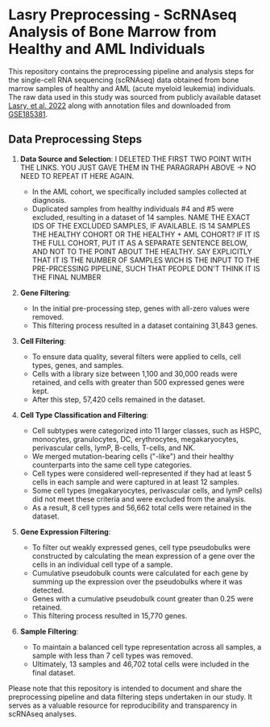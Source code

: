 # Lasry Preprocessing - ScRNAseq Analysis of Bone Marrow from Healthy and AML Individuals
This repository contains the preprocessing pipeline and analysis steps for the single-cell RNA sequencing (scRNAseq) data obtained from bone marrow samples of healthy and AML (acute myeloid leukemia) individuals. The raw data used in this study was sourced from publicly available dataset [Lasry, et al. 2022](https://www.nature.com/articles/s43018-022-00480-0) along with annotation files and downloaded from [GSE185381](https://www.ncbi.nlm.nih.gov/geo/query/acc.cgi?acc=GSE185381).

## Data Preprocessing Steps

1. **Data Source and Selection**:
   I DELETED THE FIRST TWO POINT WITH THE LINKS. YOU JUST GAVE THEM IN THE PARAGRAPH ABOVE -> NO NEED TO REPEAT IT HERE AGAIN.
   - In the AML cohort, we specifically included samples collected at diagnosis. 
   - Duplicated samples from healthy individuals #4 and #5 were excluded, resulting in a dataset of 14 samples. NAME THE EXACT IDS OF THE EXCLUDED SAMPLES, IF AVAILABLE. IS 14 SAMPLES THE HEALTHY COHORT OR THE HEALTHY + AML COHORT? IF IT IS THE FULL COHORT, PUT IT AS A SEPARATE SENTENCE BELOW, AND NOT TO THE POINT ABOUT THE HEALTHY. SAY EXPLICITLY THAT IT IS THE NUMBER OF SAMPLES WICH IS THE INPUT TO THE PRE-PRCESSING PIPELINE, SUCH THAT PEOPLE DON'T THINK IT IS THE FINAL NUMBER

3. **Gene Filtering**:
   - In the initial pre-processing step, genes with all-zero values were removed.
   - This filtering process resulted in a dataset containing 31,843 genes.

4. **Cell Filtering**:
   - To ensure data quality, several filters were applied to cells, cell types, genes, and samples.
   - Cells with a library size between 1,100 and 30,000 reads were retained, and cells with greater than 500 expressed genes were kept.
   - After this step, 57,420 cells remained in the dataset.

5. **Cell Type Classification and Filtering**:
   - Cell subtypes were categorized into 11 larger classes, such as HSPC, monocytes, granulocytes, DC, erythrocytes, megakaryocytes, perivascular cells, lymP, B-cells, T-cells, and NK.
   - We merged mutation-bearing cells ("-like") and their healthy counterparts into the same cell type categories.
   - Cell types were considered well-represented if they had at least 5 cells in each sample and were captured in at least 12 samples.
   - Some cell types (megakaryocytes, perivascular cells, and lymP cells) did not meet these criteria and were excluded from the analysis.
   - As a result, 8 cell types and 56,662 total cells were retained in the dataset.

6. **Gene Expression Filtering**:
   - To filter out weakly expressed genes, cell type pseudobulks were constructed by calculating the mean expression of a gene over the cells in an individual cell type of a sample.
   - Cumulative pseudobulk counts were calculated for each gene by summing up the expression over the pseudobulks where it was detected.
   - Genes with a cumulative pseudobulk count greater than 0.25 were retained.
   - This filtering process resulted in 15,770 genes.

7. **Sample Filtering**:
   - To maintain a balanced cell type representation across all samples, a sample with less than 7 cell types was removed.
   - Ultimately, 13 samples and 46,702 total cells were included in the final dataset.

Please note that this repository is intended to document and share the preprocessing pipeline and data filtering steps undertaken in our study. It serves as a valuable resource for reproducibility and transparency in scRNAseq analyses.

